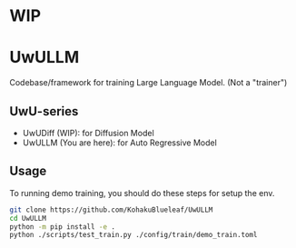 # **WIP**

# UwULLM

Codebase/framework for training Large Language Model. (Not a "trainer")

## UwU-series

* UwUDiff (WIP): for Diffusion Model
* UwULLM (You are here): for Auto Regressive Model

## Usage

To running demo training, you should do these steps for setup the env.

```bash
git clone https://github.com/KohakuBlueleaf/UwULLM
cd UwULLM
python -m pip install -e .
python ./scripts/test_train.py ./config/train/demo_train.toml
```

